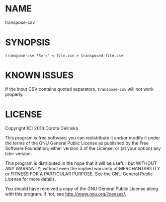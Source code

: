 NAME
====

transpose-csv

SYNOPSIS
========

    transpose-csv FS=';' < file.csv > transposed-file.csv

KNOWN ISSUES
============

If the input CSV contains quoted separators, `transpose-csv` will not
work properly.

LICENSE
=======

Copyright (C) 2014 Dorota Celinska

This program is free software; you can redistribute it and/or
modify it under the terms of the GNU General Public License
as published by the Free Software Foundation; either version 3
of the License, or (at your option) any later version.

This program is distributed in the hope that it will be useful,
but WITHOUT ANY WARRANTY; without even the implied warranty of
MERCHANTABILITY or FITNESS FOR A PARTICULAR PURPOSE.  See the
GNU General Public License for more details.

You should have received a copy of the GNU General Public License
along with this program. If not, see <http://www.gnu.org/licenses/>.
  
